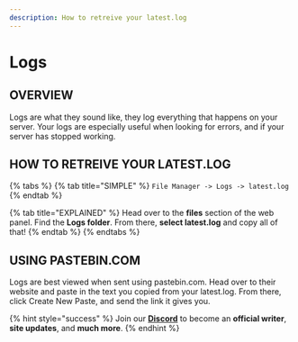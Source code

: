 ```yaml
---
description: How to retreive your latest.log
---
```


# Logs

## OVERVIEW

Logs are what they sound like, they log everything that happens on your server. Your logs are especially useful when looking for errors, and if your server has stopped working.

## HOW TO RETREIVE YOUR LATEST.LOG

{% tabs %}
{% tab title="SIMPLE" %}
`File Manager -> Logs -> latest.log`
{% endtab %}

{% tab title="EXPLAINED" %}
Head over to the **files** section of the web panel. Find the **Logs folder**. From there, **select latest.log** and copy all of that!
{% endtab %}
{% endtabs %}

## USING PASTEBIN.COM

Logs are best viewed when sent using pastebin.com. Head over to their website and paste in the text you copied from your latest.log. From there, click Create New Paste, and send the link it gives you.

{% hint style="success" %}
Join our **[Discord](https://invite.gg/minehutxyz)** to become an **official writer**, **site updates**, and **much more**.
{% endhint %}
